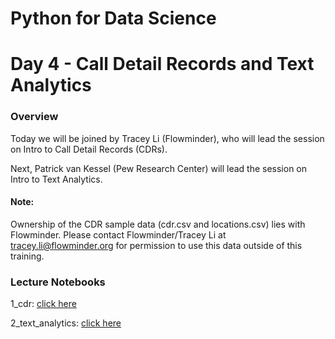 
# Python for Data Science
# Day 4 - Call Detail Records and Text Analytics

### Overview
Today we will be joined by Tracey Li (Flowminder), who will lead the session on Intro to Call Detail Records (CDRs). 

Next, Patrick van Kessel (Pew Research Center) will lead the session on Intro to Text Analytics. 

#### Note: 
Ownership of the CDR sample data (cdr.csv and locations.csv) lies with Flowminder. 
Please contact Flowminder/Tracey Li at tracey.li@flowminder.org for permission to use this data outside of this training. 

### Lecture Notebooks
1_cdr: [click here](https://colab.research.google.com/github/worldbank/Python-for-Data-Science/blob/master/July_2019_Poverty_GP/day_4/1_cdr.ipynb)

2_text_analytics: [click here](https://colab.research.google.com/github/worldbank/Python-for-Data-Science/blob/master/July_2019_Poverty_GP/day_4/2_text_analytics.ipynb)
